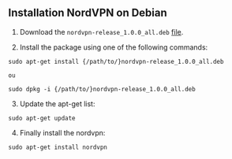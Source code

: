 ## Installation NordVPN on Debian

1. Download the `nordvpn-release_1.0.0_all.deb` [file](https://repo.nordvpn.com/deb/nordvpn/debian/pool/main/nordvpn-release_1.0.0_all.deb?_ga=2.179660580.1226708524.1613982547-1839197232.1599206390&_gac=1.16833227.1613134932.CjwKCAiA65iBBhB-EiwAW253W4YxEC5W8Xy3WfhpoFuKHIrFhBJg2WcHpvNhnMZKwk3_3BCwQY71xhoCEN0QAvD_BwE).

2. Install the package using one of the following commands:
  ```
  sudo apt-get install {/path/to/}nordvpn-release_1.0.0_all.deb

  ou

  sudo dpkg -i {/path/to/}nordvpn-release_1.0.0_all.deb
  ```

3. Update the apt-get list:
  ```
  sudo apt-get update
  ```

4. Finally install the nordvpn:
```
sudo apt-get install nordvpn
``` 
